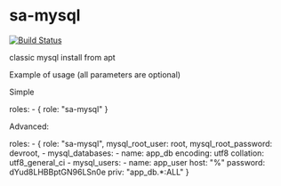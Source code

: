 sa-mysql
========

[![Build Status](https://travis-ci.org/softasap/sa-mysql.svg?branch=master)](https://travis-ci.org/softasap/sa-mysql)

classic mysql install from apt

Example of usage (all parameters are optional)

Simple

  roles:
    - {
        role: "sa-mysql"
      }


Advanced:


  roles:
    - {
        role: "sa-mysql",
        mysql_root_user: root,
        mysql_root_password: devroot,
      - mysql_databases:
        - name: app_db
          encoding: utf8
          collation: utf8_general_ci
      - mysql_users:
        - name: app_user
          host: "%"
          password: dYud8LHBBptGN96LSn0e
          priv: "app_db.*:ALL"
      }




